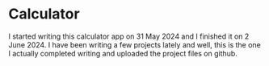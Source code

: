 # Calculator

I started writing this calculator app on 31 May 2024 and I finished it on 2 June 2024. I have been writing a few projects lately and well, this is the one I actually completed writing and uploaded the project files on github. 
